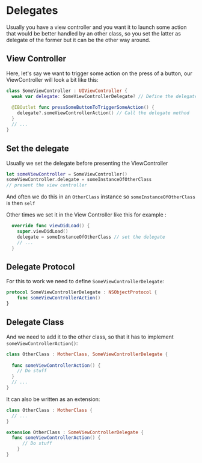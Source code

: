 # Delegates

Usually you have a view controller and you want it to launch some action that would be better handled by an other class, so you set the latter as delegate of the former but it can be the other way around.

## View Controller
Here, let's say we want to trigger some action on the press of a button, our ViewController will look a bit like this:

```` Swift
class SomeViewController : UIViewController {
  weak var delegate: SomeViewControllerDelegate? // Define the delegate
  
  @IBOutlet func pressSomeButtonToTriggerSomeAction() {
    delegate?.someViewControllerAction() // Call the delegate method
  }
  // ...
}
````

## Set the delegate
Usually we set the delegate before presenting the ViewController

```` Swift
let someViewController = SomeViewController()
someViewController.delegate = someInstanceOfOtherClass
// present the view controller
````

And often we do this in an `OtherClass` instance so `someInstanceOfOtherClass` is then `self`

Other times we set it in the View Controller like this for example : 

```` Swift
  override func viewDidLoad() {
    super.viewDidLoad()
    delegate = someInstanceOfOtherClass // set the delegate
    // ...
  }
````

## Delegate Protocol
For this to work we need to define `SomeViewControllerDelegate`:

```` Swift
protocol SomeViewControllerDelegate : NSObjectProtocol {
    func someViewControllerAction()
}
````
## Delegate Class
And we need to add it to the other class, so that it has to implement `someViewControllerAction()`:

```` Swift
class OtherClass : MotherClass, SomeViewControllerDelegate {
  
  func someViewControllerAction() {
    // Do stuff
  }
  // ...
}
````

It can also be written as an extension:

```` Swift
class OtherClass : MotherClass {
  // ...
}

extension OtherClass : SomeViewControllerDelegate {
  func someViewControllerAction() {
      // Do stuff
    }
}
````
